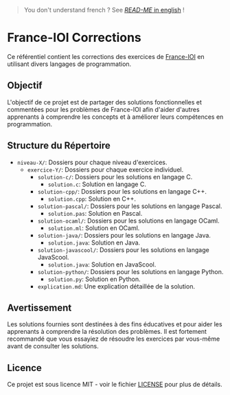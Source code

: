 > You don't understand french ? See [*READ-ME* in english](./README_EN.md) !

# France-IOI Corrections 

Ce référentiel contient les corrections des exercices de [France-IOI](http://www.france-ioi.org/) en utilisant divers langages de programmation.

## Objectif

L'objectif de ce projet est de partager des solutions fonctionnelles et commentées pour les problèmes de France-IOI afin d'aider d'autres apprenants à comprendre les concepts et à améliorer leurs compétences en programmation.

## Structure du Répertoire

- `niveau-X/`: Dossiers pour chaque niveau d'exercices.
  - `exercice-Y/`: Dossiers pour chaque exercice individuel.
    - `solution-c/`: Dossiers pour les solutions en langage C.
      - `solution.c`: Solution en langage C.
    - `solution-cpp/`: Dossiers pour les solutions en langage C++.
      - `solution.cpp`: Solution en C++.
    - `solution-pascal/`: Dossiers pour les solutions en langage Pascal.
      - `solution.pas`: Solution en Pascal.
    - `solution-ocaml/`: Dossiers pour les solutions en langage OCaml.
      - `solution.ml`: Solution en OCaml.
    - `solution-java/`: Dossiers pour les solutions en langage Java.
      - `solution.java`: Solution en Java.
    - `solution-javascool/`: Dossiers pour les solutions en langage JavaScool.
      - `solution.java`: Solution en JavaScool.
    - `solution-python/`: Dossiers pour les solutions en langage Python.
      - `solution.py`: Solution en Python.
    - `explication.md`: Une explication détaillée de la solution.

## Avertissement

Les solutions fournies sont destinées à des fins éducatives et pour aider les apprenants à comprendre la résolution des problèmes. Il est fortement recommandé que vous essayiez de résoudre les exercices par vous-même avant de consulter les solutions.

## Licence

Ce projet est sous licence MIT - voir le fichier [LICENSE](LICENSE) pour plus de détails.
